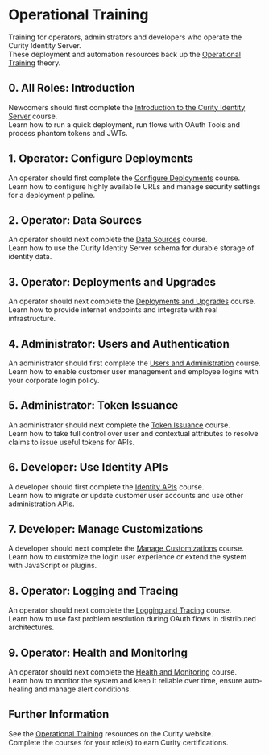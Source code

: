 # Operational Training

Training for operators, administrators and developers who operate the Curity Identity Server.\
These deployment and automation resources back up the [Operational Training](https://curity.io/training/) theory.

## 0. All Roles: Introduction

Newcomers should first complete the [Introduction to the Curity Identity Server](https://curity.io/training/introduction-to-curity/) course.\
Learn how to run a quick deployment, run flows with OAuth Tools and process phantom tokens and JWTs.

## 1. Operator: Configure Deployments

An operator should first complete the [Configure Deployments](https://curity.io/training/configure-deployments) course.\
Learn how to configure highly availabile URLs and manage security settings for a deployment pipeline.

## 2. Operator: Data Sources

An operator should next complete the [Data Sources](https://curity.io/training/data-sources) course.\
Learn how to use the Curity Identity Server schema for durable storage of identity data.

## 3. Operator: Deployments and Upgrades

An operator should next complete the [Deployments and Upgrades](https://curity.io/training/deployments-and-upgrades) course.\
Learn how to provide internet endpoints and integrate with real infrastructure.

## 4. Administrator: Users and Authentication

An administrator should first complete the [Users and Administration](https://curity.io/training/users-and-authentication) course.\
Learn how to enable customer user management and employee logins with your corporate login policy.

## 5. Administrator: Token Issuance

An administrator should next complete the [Token Issuance](https://curity.io/training/token-issuance) course.\
Learn how to take full control over user and contextual attributes to resolve claims to issue useful tokens for APIs.

## 6. Developer: Use Identity APIs

A developer should first complete the [Identity APIs](https://curity.io/training/identity-apis) course.\
Learn how to migrate or update customer user accounts and use other administration APIs.

## 7. Developer: Manage Customizations

A developer should next complete the [Manage Customizations](https://curity.io/training/manage-customizations) course.\
Learn how to customize the login user experience or extend the system with JavaScript or plugins.

## 8. Operator: Logging and Tracing

An operator should next complete the [Logging and Tracing](https://curity.io/training/logging-and-tracing) course.\
Learn how to use fast problem resolution during OAuth flows in distributed architectures.

## 9. Operator: Health and Monitoring

An operator should next complete the [Health and Monitoring](https://curity.io/training/health-and-monitoring) course.\
Learn how to monitor the system and keep it reliable over time, ensure auto-healing and manage alert conditions.

## Further Information

See the [Operational Training](https://curity.io/training/) resources on the Curity website.\
Complete the courses for your role(s) to earn Curity certifications.
